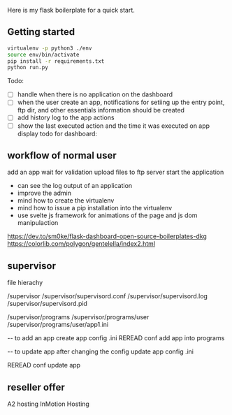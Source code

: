  Here is my flask boilerplate for a quick start.
 
## Getting started 
 
 ```sh
 virtualenv -p python3 ./env
 source env/bin/activate
 pip install -r requirements.txt
 python run.py
 ```

 Todo:

-[ ] handle when there   is no application on the dashboard
-[ ] when the user create an app, notifications for setiing up the entry point, ftp dir, and other essentials information should be created
-[ ] add history log to the app actions
-[ ] show the last executed action and the time it was executed on app display
 todo for dashboard:

## workflow of normal user
add an app
wait for validation
upload files to ftp server
start the application

+ can see the log output of an application
+ improve the admin
+ mind how to create the virtualenv
+ mind how to issue a pip installation into the virtualenv
+ use svelte js framework for animations of the page and js dom manipulaction

https://dev.to/sm0ke/flask-dashboard-open-source-boilerplates-dkg
https://colorlib.com/polygon/gentelella/index2.html

## supervisor
file hierachy

/supervisor
/supervisor/supervisord.conf
/supervisor/supervisord.log
/supervisor/supervisord.pid

/supervisor/programs
/supervisor/programs/user
/supervisor/programs/user/app1.ini

-- to add an app
create app config .ini
REREAD conf
add app into programs

-- to update app after changing the config
update app config .ini

REREAD conf
update app

## reseller offer
A2 hosting
InMotion Hosting
